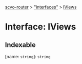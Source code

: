 [scvo-router](../README.md) > ["interfaces"](../modules/_interfaces_.md) > [IViews](../interfaces/_interfaces_.iviews.md)



# Interface: IViews

## Indexable

\[name: `string`\]:&nbsp;`string`

